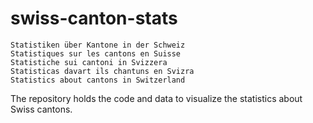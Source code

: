 # swiss-canton-stats
```
Statistiken über Kantone in der Schweiz
Statistiques sur les cantons en Suisse
Statistiche sui cantoni in Svizzera
Statisticas davart ils chantuns en Svizra
Statistics about cantons in Switzerland
```

The repository holds the code and data to visualize the statistics about Swiss cantons.

